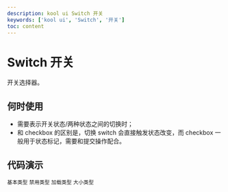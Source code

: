 ```yaml
---
description: kool ui Switch 开关
keywords: ['kool ui', 'Switch', '开关']
toc: content
---
```


# Switch 开关

开关选择器。

## 何时使用

- 需要表示开关状态/两种状态之间的切换时；
- 和 checkbox 的区别是，切换 switch 会直接触发状态改变，而 checkbox 一般用于状态标记，需要和提交操作配合。

## 代码演示

<code src="./demo/basic.tsx">基本类型</code>
<code src="./demo/disabled.tsx">禁用类型</code>
<code src="./demo/loading.tsx">加载类型</code>
<code src="./demo/size.tsx">大小类型</code>
